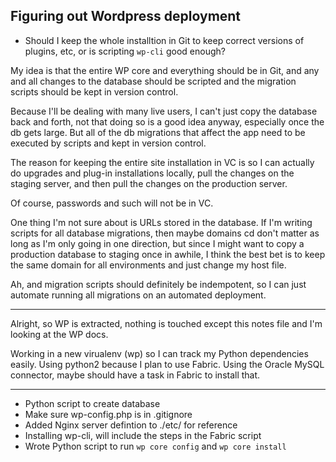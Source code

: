 ## Figuring out Wordpress deployment

* Should I keep the whole installtion in Git to keep correct versions of plugins, etc, or is scripting `wp-cli` good enough?


My idea is that the entire WP core and everything should be in Git, and any and all changes to the database should be scripted and the migration scripts should be kept in version control. 

Because I'll be dealing with many live users, I can't just copy the database back and forth, not that doing so is a good idea anyway, especially once the db gets large. But all of the db migrations that affect the app need to be executed by scripts and kept in version control. 

The reason for keeping the entire site installation in VC is so I can actually do upgrades and plug-in installations locally, pull the changes on the staging server, and then pull the changes on the production server.

Of course, passwords and such will not be in VC.

One thing I'm not sure about is URLs stored in the database. If I'm writing scripts for all database migrations, then maybe domains cd don't matter as long as I'm only going in one direction, but since I might want to copy a production database to staging once in awhile, I think the best bet is to keep the same domain for all environments and just change my host file.

Ah, and migration scripts should definitely be indempotent, so I can just automate running all migrations on an automated deployment.

---

Alright, so WP is extracted, nothing is touched except this notes file and I'm looking at the WP docs.

Working in a new virualenv (wp) so I can track my Python dependencies easily. Using python2 because I plan to use Fabric. Using the Oracle MySQL connector, maybe should have a task in Fabric to install that.

---

* Python script to create database
* Make sure wp-config.php is in .gitignore
* Added Nginx server defintion to ./etc/ for reference
* Installing wp-cli, will include the steps in the Fabric script
* Wrote Python script to run `wp core config` and `wp core install`







